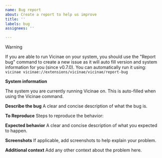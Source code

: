 ```yaml
---
name: Bug report
about: Create a report to help us improve
title: ''
labels: bug
assignees: ''

---
```


> [!WARNING]  
> If you are able to run Vicinae on your system, you should use the "Report bug" command to create a new issue as it will auto fill version and system information for you (since v0.7.0).
> You can automatically run it using:
> ```vicinae vicinae://extensions/vicinae/vicinae/report-bug```

**System information**

The system you are currently running Vicinae on. This is auto-filled when using the Vicinae command.

**Describe the bug**
A clear and concise description of what the bug is.

**To Reproduce**
Steps to reproduce the behavior:

**Expected behavior**
A clear and concise description of what you expected to happen.

**Screenshots**
If applicable, add screenshots to help explain your problem.

**Additional context**
Add any other context about the problem here.
